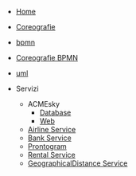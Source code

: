 * [Home](/)
* [Coreografie](coreografie)
* [bpmn](bpmn)
* [Coreografie BPMN](coregrafiebpmn)
* [uml](uml)


* Servizi
    * ACMEsky
        <!-- * [Service](src/ACMEskyService/) -->
        * [Database](src/ACMEskyDB/)
        * [Web](src/acmeskyWeb/)
    * [Airline Service](src/airlineService/)
    * [Bank Service](src/bankService/)
    * [Prontogram](src/prontogram/frontend/)
    * [Rental Service](src/rentService/)
    * [GeographicalDistance Service](src/geodistanceService/)

